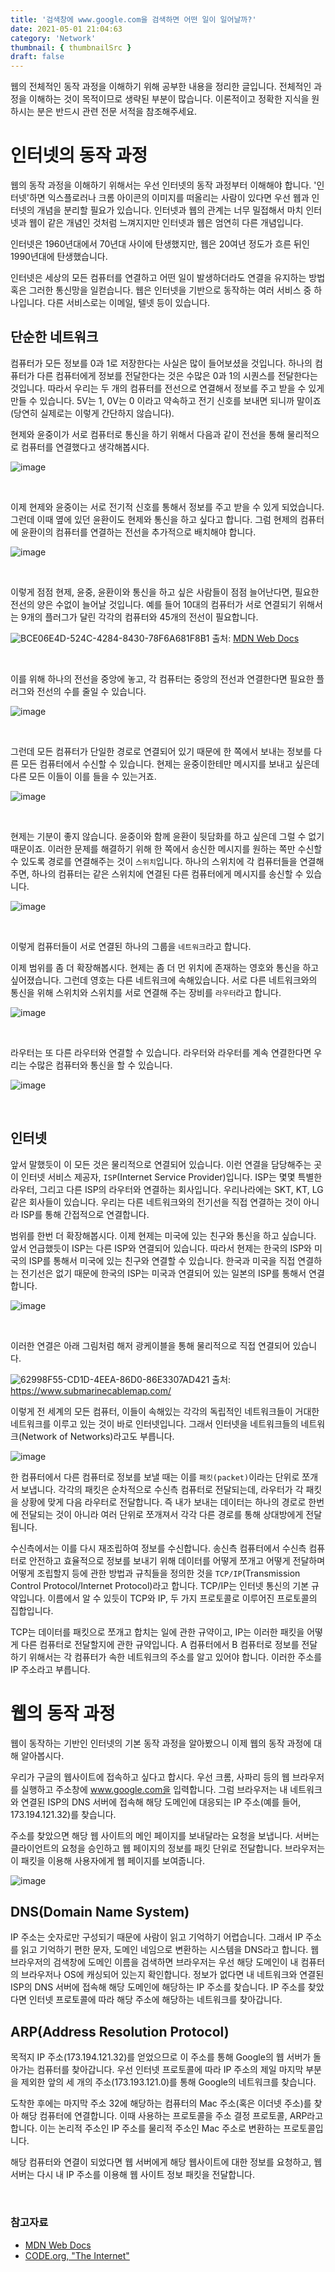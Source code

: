 ```yaml
---
title: '검색창에 www.google.com을 검색하면 어떤 일이 일어날까?'
date: 2021-05-01 21:04:63
category: 'Network'
thumbnail: { thumbnailSrc }
draft: false
---
```


웹의 전체적인 동작 과정을 이해하기 위해 공부한 내용을 정리한 글입니다. 
전체적인 과정을 이해하는 것이 목적이므로 생략된 부분이 많습니다. 이론적이고 정확한 지식을 원하시는 분은 반드시 관련 전문 서적을 참조해주세요.

# 인터넷의 동작 과정

웹의 동작 과정을 이해하기 위해서는 우선 인터넷의 동작 과정부터 이해해야 합니다. 
'인터넷'하면 익스플로러나 크롬 아이콘의 이미지를 떠올리는 사람이 있다면 우선 웹과 인터넷의 개념을
분리할 필요가 있습니다. 인터넷과 웹의 관계는 너무 밀접해서 마치 인터넷과 웹이 같은 개념인 것처럼 느껴지지만 인터넷과 웹은 엄연히 다른 개념입니다.

인터넷은 1960년대에서 70년대 사이에 탄생했지만, 웹은 20여년 정도가 흐른 뒤인 1990년대에 탄생했습니다.

인터넷은 세상의 모든 컴퓨터를 연결하고 어떤 일이 발생하더라도 연결을 유지하는 방법 혹은 그러한 통신망을 일컫습니다. 웹은 인터넷을 기반으로 동작하는
여러 서비스 중 하나입니다. 다른 서비스로는 이메일, 텔넷 등이 있습니다.

## 단순한 네트워크

컴퓨터가 모든 정보를 0과 1로 저장한다는 사실은 많이 들어보셨을 것입니다. 하나의 컴퓨터가 다른 컴퓨터에게 정보를 전달한다는 것은
수많은 0과 1의 시퀀스를 전달한다는 것입니다. 따라서 우리는 두 개의 컴퓨터를 전선으로 연결해서 정보를 주고 받을 수 있게 만들 수 있습니다.
5V는 1, 0V는 0 이라고 약속하고 전기 신호를 보내면 되니까 말이죠(당연히 실제로는 이렇게 간단하지 않습니다).

현제와 윤중이가 서로 컴퓨터로 통신을 하기 위해서 다음과 같이 전선을 통해 물리적으로 컴퓨터를 연결했다고 생각해봅시다.

![image](https://user-images.githubusercontent.com/63030569/116800461-39bce400-ab3c-11eb-87fb-f9f370d89444.png)

<br/>

이제 현제와 윤중이는 서로 전기적 신호를 통해서 정보를 주고 받을 수 있게 되었습니다. 그런데 이때 옆에 있던 윤환이도 현제와 통신을 하고 싶다고 합니다.
그럼 현제의 컴퓨터에 윤환이의 컴퓨터를 연결하는 전선을 추가적으로 배치해야 합니다.

![image](https://user-images.githubusercontent.com/63030569/116800508-be0f6700-ab3c-11eb-9347-5e3f49c51beb.png)

<br/>

이렇게 점점 현제, 윤중, 윤환이와 통신을 하고 싶은 사람들이 점점 늘어난다면, 필요한 전선의 양은 수없이 늘어날 것입니다. 예를 들어 10대의 컴퓨터가 서로 연결되기 위해서는
9개의 플러그가 달린 각각의 컴퓨터와 45개의 전선이 필요합니다.

![BCE06E4D-524C-4284-8430-78F6A681F8B1](https://user-images.githubusercontent.com/63030569/116800570-5efe2200-ab3d-11eb-8dbb-f7f1bd5416ff.png)
출처: [MDN Web Docs](https://developer.mozilla.org/ko/docs/Learn/Common_questions/How_does_the_Internet_work)

<br/>

이를 위해 하나의 전선을 중앙에 놓고, 각 컴퓨터는 중앙의 전선과 연결한다면 필요한 플러그와 전선의 수를 줄일 수 있습니다.

![image](https://user-images.githubusercontent.com/63030569/116800687-55c18500-ab3e-11eb-828f-b3489b214511.png)

<br/>

그런데 모든 컴퓨터가 단일한 경로로 연결되어 있기 때문에 한 쪽에서 보내는 정보를 다른 모든 컴퓨터에서 수신할 수 있습니다.
현제는 윤중이한테만 메시지를 보내고 싶은데 다른 모든 이들이 이를 들을 수 있는거죠.

![image](https://user-images.githubusercontent.com/63030569/116800999-ec8f4100-ab40-11eb-9f68-dacf037363d0.png)

<br/>

현제는 기분이 좋지 않습니다. 윤중이와 함께 윤환이 뒷담화를 하고 싶은데 그럴 수 없기 때문이죠. 
이러한 문제를 해결하기 위해 한 쪽에서 송신한 메시지를 원하는 쪽만 수신할 수 있도록 경로를 연결해주는 것이 `스위치`입니다.
하나의 스위치에 각 컴퓨터들을 연결해주면, 하나의 컴퓨터는 같은 스위치에 연결된 다른 컴퓨터에게 메시지를 송신할 수 있습니다.

![image](https://user-images.githubusercontent.com/63030569/116801139-e5b4fe00-ab41-11eb-8e19-114bb6987925.png)

<br/>

이렇게 컴퓨터들이 서로 연결된 하나의 그룹을 `네트워크`라고 합니다.

이제 범위를 좀 더 확장해봅시다. 현제는 좀 더 먼 위치에 존재하는 영호와 통신을 하고 싶어졌습니다. 그런데 영호는 다른 네트워크에 속해있습니다.
서로 다른 네트워크와의 통신을 위해 스위치와 스위치를 서로 연결해 주는 장비를 `라우터`라고 합니다.

![image](https://user-images.githubusercontent.com/63030569/116801621-80afd700-ab46-11eb-8648-67f656b3558c.png)

<br>

라우터는 또 다른 라우터와 연결할 수 있습니다. 라우터와 라우터를 계속 연결한다면 우리는 수많은 컴퓨터와 통신을 할 수 있습니다.

![image](https://user-images.githubusercontent.com/63030569/116801843-7393e780-ab48-11eb-8d6d-c9ea9c1a80b3.png)

<br>

## 인터넷

앞서 말했듯이 이 모든 것은 물리적으로 연결되어 있습니다. 이런 연결을 담당해주는 곳이 인터넷 서비스 제공자, `ISP`(Internet Service Provider)입니다.
ISP는 몇몇 특별한 라우터, 그리고 다른 ISP의 라우터와 연결하는 회사입니다. 우리나라에는 SKT, KT, LG같은 회사들이 있습니다. 우리는 다른 네트워크와의 전기선을
직접 연결하는 것이 아니라 ISP를 통해 간접적으로 연결합니다.

범위를 한번 더 확장해봅시다. 이제 현제는 미국에 있는 친구와 통신을 하고 싶습니다. 앞서 언급했듯이 ISP는 다른 ISP와 연결되어 있습니다.
따라서 현제는 한국의 ISP와 미국의 ISP를 통해서 미국에 있는 친구와 연결할 수 있습니다. 한국과 미국을 직접 연결하는 전기선은 없기 때문에 한국의 ISP는 미국과 연결되어 있는
일본의 ISP를 통해서 연결합니다.

![image](https://user-images.githubusercontent.com/63030569/116802168-c02cf200-ab4b-11eb-9afa-8b88f58b484e.png)

<br>

이러한 연결은 아래 그림처럼 해저 광케이블을 통해 물리적으로 직접 연결되어 있습니다.

![62998F55-CD1D-4EEA-86D0-86E3307AD421](https://user-images.githubusercontent.com/63030569/116802208-1732c700-ab4c-11eb-9503-ee3b7456642a.png)
출처: https://www.submarinecablemap.com/

이렇게 전 세계의 모든 컴퓨터, 이들이 속해있는 각각의 독립적인 네트워크들이 거대한 네트워크를 이루고 있는 것이 바로
인터넷입니다. 그래서 인터넷을 네트워크들의 네트워크(Network of Networks)라고도 부릅니다.

![image](https://user-images.githubusercontent.com/63030569/116802565-a7720b80-ab4e-11eb-9dda-da4c54ba1ce7.png)

한 컴퓨터에서 다른 컴퓨터로 정보를 보낼 때는 이를 `패킷(packet)`이라는 단위로 쪼개서 보냅니다. 각각의 패킷은 순차적으로 수신측 컴퓨터로 전달되는데,
라우터가 각 패킷을 상황에 맞게 다음 라우터로 전달합니다. 즉 내가 보내는 데이터는 하나의 경로로 한번에
전달되는 것이 아니라 여러 단위로 쪼개져서 각각 다른 경로를 통해 상대방에게 전달됩니다.

수신측에서는 이를 다시 재조립하여 정보를 수신합니다. 송신측 컴퓨터에서 수신측 컴퓨터로 안전하고 효율적으로 정보를 보내기 위해 데이터를 어떻게 쪼개고 어떻게 전달하며
어떻게 조립할지 등에 관한 방법과 규칙들을 정의한 것을 `TCP/IP`(Transmission Control Protocol/Internet Protocol)라고 합니다.
TCP/IP는 인터넷 통신의 기본 규약입니다. 이름에서 알 수 있듯이 TCP와 IP, 두 가지 프로토콜로 이루어진 프로토콜의 집합입니다.

TCP는 데이터를 패킷으로 쪼개고 합치는 일에 관한 규약이고, IP는 이러한 패킷을 어떻게 다른 컴퓨터로 전달할지에 관한 규약입니다.
A 컴퓨터에서 B 컴퓨터로 정보를 전달하기 위해서는 각 컴퓨터가 속한 네트워크의 주소를 알고 있어야 합니다. 이러한 주소를 IP 주소라고 부릅니다.

# 웹의 동작 과정

웹이 동작하는 기반인 인터넷의 기본 동작 과정을 알아봤으니 이제 웹의 동작 과정에 대해 알아봅시다.

우리가 구글의 웹사이트에 접속하고 싶다고 합시다. 우선 크롬, 사파리 등의 웹 브라우저를 실행하고 주소창에 
www.google.com을 입력합니다. 그럼 브라우저는 내 네트워크와 연결된 ISP의 DNS 서버에 접속해 해당 도메인에 대응되는 IP 주소(예를 들어, 173.194.121.32)를 찾습니다.

주소를 찾았으면 해당 웹 사이트의 메인 페이지를 보내달라는 요청을 보냅니다. 서버는 클라이언트의 요청을 승인하고 웹 페이지의 정보를 패킷 단위로 전달합니다. 
브라우저는 이 패킷을 이용해 사용자에게 웹 페이지를 보여줍니다.

![image](https://user-images.githubusercontent.com/63030569/116805529-1573fe00-ab62-11eb-804f-24cb47fda0b0.png)


## DNS(Domain Name System)

IP 주소는 숫자로만 구성되기 때문에 사람이 읽고 기억하기 어렵습니다. 그래서 IP 주소를 읽고 기억하기 편한 문자, 도메인 네임으로 변환하는 시스템을 DNS라고 합니다.
웹 브라우저의 검색창에 도메인 이름을 검색하면 브라우저는 우선 해당 도메인이 내 컴퓨터의 브라우저나 OS에 캐싱되어 있는지 확인합니다.
정보가 없다면 내 네트워크와 연결된 ISP의 DNS 서버에 접속해 해당 도메인에 해당하는 IP 주소를 찾습니다.
IP 주소를 찾았다면 인터넷 프로토콜에 따라 해당 주소에 해당하는 네트워크를 찾아갑니다.

## ARP(Address Resolution Protocol)
목적지 IP 주소(173.194.121.32)를 얻었으므로 이 주소를 통해 Google의 웹 서버가 돌아가는 컴퓨터를 찾아갑니다.
우선 인터넷 프로토콜에 따라 IP 주소의 제일 마지막 부분을 제외한 앞의 세 개의 주소(173.193.121.0)를 통해
Google의 네트워크를 찾습니다.

도착한 후에는 마지막 주소 32에 해당하는 컴퓨터의 Mac 주소(혹은 이더넷 주소)를 찾아 해당 컴퓨터에 연결합니다. 
이때 사용하는 프로토콜을 주소 결정 프로토콜, ARP라고 합니다. 이는 논리적 주소인 IP 주소를 물리적 주소인 Mac 주소로 변환하는 프로토콜입니다.

해당 컴퓨터와 연결이 되었다면 웹 서버에게 해당 웹사이트에 대한 정보를 요청하고, 웹 서버는 다시 내 IP 주소를 이용해
웹 사이트 정보 패킷을 전달합니다.



<br>

### 참고자료

* [MDN Web Docs](https://developer.mozilla.org/ko/docs/Learn/Common_questions/How_does_the_Internet_work)
* [CODE.org, "The Internet"](https://www.youtube.com/watch?v=Dxcc6ycZ73M&list=PLzdnOPI1iJNfMRZm5DDxco3UdsFegvuB7&index=1)

